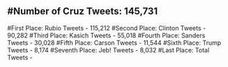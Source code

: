 #Number of Cruz Tweets: 145,731
---
#First Place: Rubio Tweets - 115,212
#Second Place: Clinton Tweets - 90,282
#Third Place: Kasich Tweets - 55,018
#Fourth Place: Sanders Tweets - 30,028
#Fifth Place: Carson Tweets - 11,544
#Sixth Place: Trump Tweets - 8,174
#Seventh Place: Jeb! Tweets - 8,032
#Last Place: Total Tweets -  
